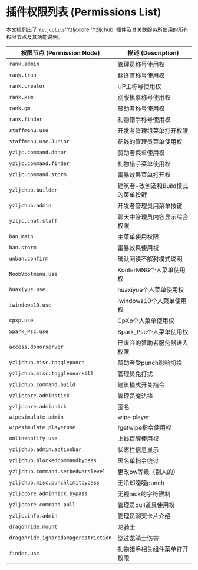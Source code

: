 # 插件权限列表 (Permissions List)

本文档列出了 `YzljcUtils`'Yzljccore''Yzljchub' 插件及其关联服务所使用的所有权限节点及其功能说明。

| 权限节点 (Permission Node)          | 描述 (Description)                               |
| ----------------------------------- | ------------------------------------------------ |
| `rank.admin`                        | 管理员称号使用权                                 |
| `rank.tran`                         | 翻译官称号使用权                                 |
| `rank.creator`                      | UP主称号使用权                                   |
| `rank.xsm`                          | 别服执事称号使用权                               |
| `rank.gm`                           | 赞助者称号使用权                                 |
| `rank.finder`                       | 礼物猎手称号使用权                               |
| `staffmenu.use`                     | 开发者管理组菜单打开权限                         |
| `staffmenu.use.Junior`              | 花钱的管理员菜单使用权                           |
| `yzljc.command.donor`               | 赞助者菜单使用权                                 |
| `yzljc.command.finder`              | 礼物猎手菜单使用权                               |
| `yzljc.command.storm`               | 雷暴效果菜单打开权                               |
| `yzljchub.builder`                  | 建筑者-改创造和Build模式的菜单按键               |
| `yzljchub.admin`                    | 开发者管理员用菜单按键                           |
| `yzljc.chat.staff`                  | 聊天中管理员内容显示综合权限                     |
| `ban.main`                          | 主菜单使用权限                                   |
| `ban.storm`                         | 雷暴效果使用权                                   |
| `unban.confirm`                     | 确认阅读不解封模式说明                           |
| `NoobVbotmenu.use`                  | KonterMNG个人菜单使用权                          |
| `huaxiyue.use`                      | huaxiyue个人菜单使用权                           |
| `iwindows10.use`                    | iwindows10个人菜单使用权                         |
| `cpxp.use`                          | CpXp个人菜单使用权                               |
| `Spark_Psc.use`                     | Spark_Psc个人菜单使用权                          |
| `access.donorserver`                | 已废弃的赞助者服务器进入权限                     |
| `yzljchub.misc.togglepunch`         | 赞助者受punch影响切换                            |
| `yzljchub.misc.togglenearkill`      | 管理员免打扰                                     |
| `yzljchub.command.build`            | 建筑模式开关指令                                 |
| `yzljccore.adminstick`              | 管理员魔法棒                                     |
| `yzljccore.adminnick`               | 匿名                                             |
| `wipesimulate.admin`                | wipe player                                      |
| `wipesimulate.playeruse`            | /getwipe指令使用权                               |
| `onlinenotify.use`                  | 上线提醒使用权                                   |
| `yzljchub.admin.actionbar`          | 状态栏信息显示                                   |
| `yzljchub.blockedcommandbypass`     | 黑名单指令绕过                                   |
| `yzljchub.command.setbedwarslevel`  | 更改bw等级（别人的）                             |
| `yzljchub.misc.punchlimitbypass`    | 无冷却嘎嘎punch                                  |
| `yzljccore.adminnick.bypass`        | 无视nick的字符限制                               |
| `yzljccore.command.pull`            | 管理员pull道具使用权                             |
| `yzljc.info.admin`                  | 管理员聊天卡片介绍                               |
| `dragonride.mount`                  | 龙骑士                                           |
| `dragonride.ignoredamagerestriction`| 绕过龙骑士伤害                                   |
| `finder.use`                        | 礼物猎手相关组件菜单打开权限                     |
